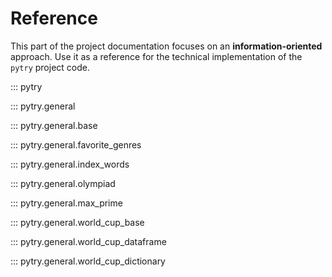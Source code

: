 # Reference

This part of the project documentation focuses on
an **information-oriented** approach. Use it as a
reference for the technical implementation of the
`pytry` project code.

::: pytry

::: pytry.general

::: pytry.general.base

::: pytry.general.favorite_genres

::: pytry.general.index_words

::: pytry.general.olympiad

::: pytry.general.max_prime

::: pytry.general.world_cup_base

::: pytry.general.world_cup_dataframe

::: pytry.general.world_cup_dictionary
